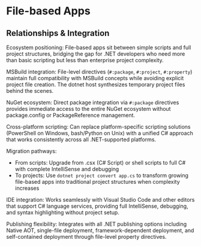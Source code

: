 # File-based Apps
## Relationships & Integration

Ecosystem positioning: File-based apps sit between simple scripts and full project structures, bridging the gap for .NET developers who need more than basic scripting but less than enterprise project complexity.

MSBuild integration: File-level directives (`#:package`, `#:project`, `#:property`) maintain full compatibility with MSBuild concepts while avoiding explicit project file creation. The dotnet host synthesizes temporary project files behind the scenes.

NuGet ecosystem: Direct package integration via `#:package` directives provides immediate access to the entire NuGet ecosystem without package.config or PackageReference management.

Cross-platform scripting: Can replace platform-specific scripting solutions (PowerShell on Windows, bash/Python on Unix) with a unified C# approach that works consistently across all .NET-supported platforms.

Migration pathways:

- From scripts: Upgrade from .csx (C# Script) or shell scripts to full C# with complete IntelliSense and debugging
- To projects: Use `dotnet project convert app.cs` to transform growing file-based apps into traditional project structures when complexity increases

IDE integration: Works seamlessly with Visual Studio Code and other editors that support C# language services, providing full IntelliSense, debugging, and syntax highlighting without project setup.

Publishing flexibility: Integrates with all .NET publishing options including Native AOT, single-file deployment, framework-dependent deployment, and self-contained deployment through file-level property directives.
